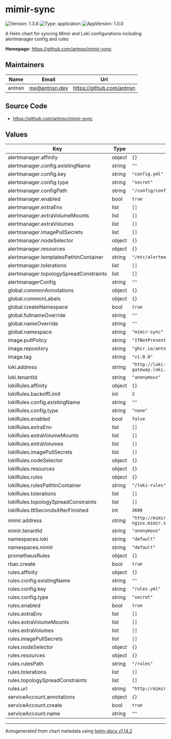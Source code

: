 # mimir-sync

![Version: 1.3.8](https://img.shields.io/badge/Version-1.3.8-informational?style=flat-square) ![Type: application](https://img.shields.io/badge/Type-application-informational?style=flat-square) ![AppVersion: 1.0.0](https://img.shields.io/badge/AppVersion-1.0.0-informational?style=flat-square)

A Helm chart for syncing Mimir and Loki configurations including alertmanager config and rules

**Homepage:** <https://github.com/antnsn/mimir-sync>

## Maintainers

| Name | Email | Url |
| ---- | ------ | --- |
| antnsn | <me@antnsn.dev> | <https://github.com/antnsn> |

## Source Code

* <https://github.com/antnsn/mimir-sync>

## Values

| Key | Type | Default | Description |
|-----|------|---------|-------------|
| alertmanager.affinity | object | `{}` |  |
| alertmanager.config.existingName | string | `""` |  |
| alertmanager.config.key | string | `"config.yml"` |  |
| alertmanager.config.type | string | `"secret"` |  |
| alertmanager.configPath | string | `"/config/config.yml"` |  |
| alertmanager.enabled | bool | `true` |  |
| alertmanager.extraEnv | list | `[]` |  |
| alertmanager.extraVolumeMounts | list | `[]` |  |
| alertmanager.extraVolumes | list | `[]` |  |
| alertmanager.imagePullSecrets | list | `[]` |  |
| alertmanager.nodeSelector | object | `{}` |  |
| alertmanager.resources | object | `{}` |  |
| alertmanager.templatesPathInContainer | string | `"/etc/alertmanager/templates"` |  |
| alertmanager.tolerations | list | `[]` |  |
| alertmanager.topologySpreadConstraints | list | `[]` |  |
| alertmanagerConfig | string | `""` |  |
| global.commonAnnotations | object | `{}` |  |
| global.commonLabels | object | `{}` |  |
| global.createNamespace | bool | `true` |  |
| global.fullnameOverride | string | `""` |  |
| global.nameOverride | string | `""` |  |
| global.namespace | string | `"mimir-sync"` |  |
| image.pullPolicy | string | `"IfNotPresent"` |  |
| image.repository | string | `"ghcr.io/antnsn/mal-sync"` |  |
| image.tag | string | `"v1.0.0"` |  |
| loki.address | string | `"http://loki-distributed-gateway.loki.svc.cluster.local"` |  |
| loki.tenantId | string | `"anonymous"` |  |
| lokiRules.affinity | object | `{}` |  |
| lokiRules.backoffLimit | int | `2` |  |
| lokiRules.config.existingName | string | `""` |  |
| lokiRules.config.type | string | `"none"` |  |
| lokiRules.enabled | bool | `false` |  |
| lokiRules.extraEnv | list | `[]` |  |
| lokiRules.extraVolumeMounts | list | `[]` |  |
| lokiRules.extraVolumes | list | `[]` |  |
| lokiRules.imagePullSecrets | list | `[]` |  |
| lokiRules.nodeSelector | object | `{}` |  |
| lokiRules.resources | object | `{}` |  |
| lokiRules.rules | object | `{}` |  |
| lokiRules.rulesPathInContainer | string | `"/loki-rules"` |  |
| lokiRules.tolerations | list | `[]` |  |
| lokiRules.topologySpreadConstraints | list | `[]` |  |
| lokiRules.ttlSecondsAfterFinished | int | `3600` |  |
| mimir.address | string | `"http://mimir-distributed-nginx.mimir.svc.cluster.local:80"` |  |
| mimir.tenantId | string | `"anonymous"` |  |
| namespaces.loki | string | `"default"` |  |
| namespaces.mimir | string | `"default"` |  |
| prometheusRules | object | `{}` |  |
| rbac.create | bool | `true` |  |
| rules.affinity | object | `{}` |  |
| rules.config.existingName | string | `""` |  |
| rules.config.key | string | `"rules.yml"` |  |
| rules.config.type | string | `"secret"` |  |
| rules.enabled | bool | `true` |  |
| rules.extraEnv | list | `[]` |  |
| rules.extraVolumeMounts | list | `[]` |  |
| rules.extraVolumes | list | `[]` |  |
| rules.imagePullSecrets | list | `[]` |  |
| rules.nodeSelector | object | `{}` |  |
| rules.resources | object | `{}` |  |
| rules.rulesPath | string | `"/rules"` |  |
| rules.tolerations | list | `[]` |  |
| rules.topologySpreadConstraints | list | `[]` |  |
| rules.url | string | `"http://mimir-ruler:8080"` |  |
| serviceAccount.annotations | object | `{}` |  |
| serviceAccount.create | bool | `true` |  |
| serviceAccount.name | string | `""` |  |

----------------------------------------------
Autogenerated from chart metadata using [helm-docs v1.14.2](https://github.com/norwoodj/helm-docs/releases/v1.14.2)
